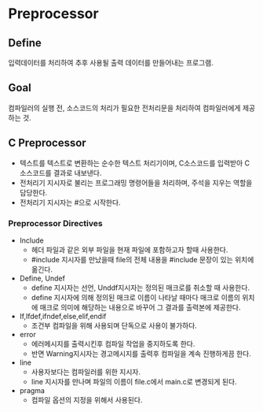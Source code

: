 # Preprocessor

## Define
입력데이터를 처리하여 추후 사용될 출력 데이터를 만들어내는 프로그램.

## Goal
컴파일러의 실행 전, 소스코드의 처리가 필요한 전처리문을 처리하여 컴파일러에게 제공하는 것.

## C Preprocessor
- 텍스트를 텍스트로 변환하는 순수한 텍스트 처리기이며, C소스코드를 입력받아 C소스코드를 결과로 내보낸다.
- 전처리기 지시자로 불리는 프로그래밍 명령어들을 처리하며, 주석을 지우는 역할을 담당한다.
- 전처리기 지시자는 #으로 시작한다.
### Preprocessor Directives
- Include
    - 헤더 파일과 같은 외부 파일을 현재 파일에 포함하고자 할때 사용한다.
    - #include<file> 지시자를 만났을때 file의 전체 내용을 #include<file> 문장이 있는 위치에 옮긴다.
- Define, Undef
    - define 지시자는 선언, Unddf지시자는 정의된 매크로를 취소할 때 사용한다.
    - define 지시자에 의해 정의된 매크로 이름이 나타날 때마다 매크로 이름의 위치에 매크로 의미에 해당하는 내용으로 바꾸어 그 결과를 출력본에 제공한다.
- If,Ifdef,ifndef,else,elif,endif
    - 조건부 컴파일을 위해 사용되며 단독으로 사용이 불가하다.
- error
    - 에러메시지를 출력시킨후 컴파일 작업을 중지하도록 한다.
    - 반면 Warning지시자는 경고메시지를 출력후 컴파일을 계속 진행하게끔 한다.
- line
    - 사용자보다는 컴파일러를 위한 지시자.
    - line 지시자를 만나며 파일의 이름이 file.c에서 main.c로 변경되게 된다.
- pragma
    - 컴파일 옵션의 지정을 위해서 사용된다.
